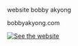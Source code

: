 website bobby akyong

bobbyakyong.com

[![See the website](https://i.imgur.com/O9QUybP.png)](https://www.bobbyakyong.com)

